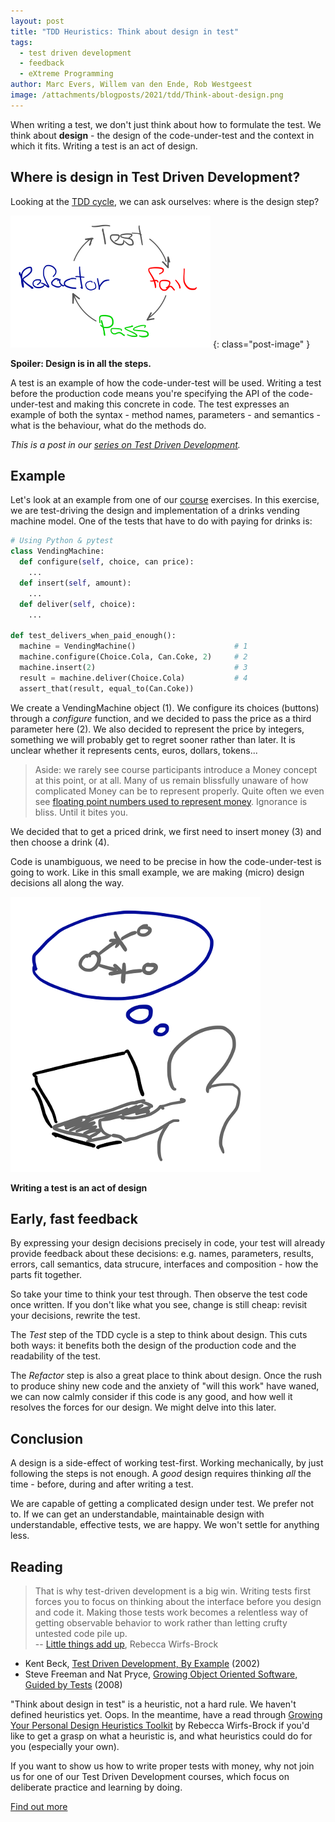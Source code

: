 ```yaml
---
layout: post
title: "TDD Heuristics: Think about design in test"
tags:
  - test driven development
  - feedback
  - eXtreme Programming
author: Marc Evers, Willem van den Ende, Rob Westgeest
image: /attachments/blogposts/2021/tdd/Think-about-design.png
---
```


When writing a test, we don't just think about how to formulate the test. We
think about **design** - the design of the code-under-test and the context in
which it fits. Writing a test is an act of design.

## Where is design in Test Driven Development?

Looking at the [TDD cycle](/2021/06/24/tdd-still-relevant-in-2021.html), we can
ask ourselves: where is the design step?

![tdd cycle: test - fail - pass - refactor](/attachments/blogposts/2021/tdd/tdd-cycle-small.png)
{: class="post-image" }

**Spoiler: Design is in all the steps.**

A test is an example of how the code-under-test will be used. Writing a test
before the production code means you're specifying the API of the
code-under-test and making this concrete in code. The test expresses an example
of both the syntax - method names, parameters - and semantics - what is the
behaviour, what do the methods do.

_This is a post in our [series on Test Driven Development](/blog-by-tag#tag-test-driven-development)._

## Example 

Let's look at an example from one of our [course](/training) exercises. In this
exercise, we are test-driving the design and implementation of a drinks vending
machine model. One of the tests that have to do with paying for drinks is:

```python
# Using Python & pytest
class VendingMachine:
  def configure(self, choice, can price):
    ...
  def insert(self, amount):
    ...
  def deliver(self, choice):
    ...

def test_delivers_when_paid_enough():
  machine = VendingMachine()                      # 1
  machine.configure(Choice.Cola, Can.Coke, 2)     # 2
  machine.insert(2)                               # 3
  result = machine.deliver(Choice.Cola)           # 4
  assert_that(result, equal_to(Can.Coke))
```

We create a VendingMachine object (1). We configure its choices (buttons)
through a *configure* function, and we decided to pass the price as a third
parameter here (2). We also decided to represent the price by integers,
something we will probably get to regret sooner rather than later. It is unclear
whether it represents cents, euros, dollars, tokens...

> Aside: we rarely see course participants introduce a Money concept at this
> point, or at all. Many of us remain blissfully unaware of how complicated
> Money can be to represent properly. Quite often we even see [floating point
> numbers used to represent
> money](https://spin.atomicobject.com/2014/08/14/currency-rounding-errors/).
> Ignorance is bliss. Until it bites you.

We decided that to get a priced drink, we first need to insert money (3)
and then choose a drink (4).

Code is unambiguous, we need to be precise in how the code-under-test is going
to work. Like in this small example, we are making (micro) design decisions all
along the way.

<div class="shout-out">
  <div>
    <img src="/attachments/blogposts/2021/tdd/Think-about-design.png" alt="cutting a plank with a saw">
  </div>
  <div>
    <p><strong>Writing a test is an act of design</strong></p>
  </div>
</div>

## Early, fast feedback

By expressing your design decisions precisely in code, your test will already
provide feedback about these decisions: e.g. names, parameters, results,
errors, call semantics, data strucure, interfaces and composition - how the
parts fit together.

So take your time to think your test through. Then observe the test code once
written. If you don't like what you see, change is still cheap: revisit your
decisions, rewrite the test.

The *Test* step of the TDD cycle is a step to think about design. This cuts both
ways: it benefits both the design of the production code and the readability of
the test.

The *Refactor* step is also a great place to think about design. Once the rush
to produce shiny new code and the anxiety of "will this work" have waned, we can
now calmly consider if this code is any good, and how well it resolves the
forces for our design. We might delve into this later.

## Conclusion

A design is a side-effect of working test-first. Working mechanically, by just
following the steps is not enough. A _good_ design requires thinking _all_ the
time - before, during and after writing a test. 

We are capable of getting a complicated design under test. We prefer not to. If
we can get an understandable, maintainable design with understandable, effective
tests, we are happy. We won't settle for anything less.

## Reading

> That is why test-driven development is a big win. Writing tests first forces
> you to focus on thinking about the interface before you design and code it.
> Making those tests work becomes a relentless way of getting observable
> behavior to work rather than letting crufty untested code pile up.  
> -- [Little things add up](http://wirfs-brock.com/blog/2005/09/05/little-things-add-up/), Rebecca Wirfs-Brock

- Kent Beck, [Test Driven Development, By
  Example](https://www.oreilly.com/library/view/test-driven-development/0321146530/) (2002)
- Steve Freeman and Nat Pryce, [Growing Object Oriented Software, Guided
  by Tests](http://www.growing-object-oriented-software.com/) (2008)

"Think about design in test" is a heuristic, not a hard rule. We haven't defined heuristics yet. Oops. In the meantime, have a read through [Growing Your Personal Design Heuristics Toolkit](http://wirfs-brock.com/blog/2019/03/20/growing-your-personal-design-heuristics/) by Rebecca Wirfs-Brock if you'd like to get a grasp on what a heuristic is, and what heuristics could do for you (especially your own).

<aside>
  <p>If you want to show us how to write proper tests with money, why not join us for one of our Test Driven Development courses, which focus on deliberate practice and learning by doing.
  </p>
  <p><div>
    <a href="/training/test-driven-development">Find out more</a>
  </div></p>
</aside>
